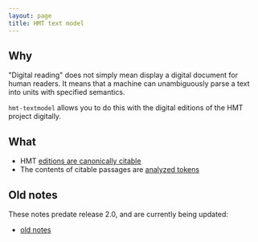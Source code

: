 ```yaml
---
layout: page
title: HMT text model
---
```


## Why

"Digital reading" does not simply mean display a digital document for human readers.  It means that a machine can unambiguously parse a text into units with specified semantics.

`hmt-textmodel` allows you to do this with the digital editions of the HMT project digitally.

## What


-   HMT [editions are canonically citable](citation)
-   The contents of citable passages are [analyzed tokens](tokens)


## Old notes

These notes predate release 2.0, and are currently being updated:

-  [old notes](examples)
